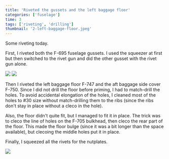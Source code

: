 ```yaml
---
title: 'Riveted the gussets and the left baggage floor'
categories: ['fuselage']
time: 3
tags: ['riveting', 'drilling']
thumbnail: '2-left-baggage-floor.jpeg'
---
```


Some riveting today.

<!-- more -->

First, I riveted both the F-695 fuselage gussets. I used the squeezer at first but then switched to the rivet gun and did the other gusset with the rivet gun alone.

![](0-gussets-riveted.jpeg)
![](1-right-side.jpeg)

Then I riveted the left baggage floor F-747 and the aft baggage side cover F-750. Since I did not drill the floor before priming, I had to match-drill the holes. To avoid accidental elongation of the holes, I cleaned most of the holes to #30 size without match-drilling them to the ribs (since the ribs don't stay in place without a cleco in the hole).

Also, the floor didn't quite fit, but I managed to fit it in place. The trick was to cleco the line of holes on the F-705 bulkhead, then cleco the rear part of the floor. This made the floor bulge (since it was a bit longer than the space available), but clecoing the middle holes put it in place.

Finally, I squeezed all the rivets for the nutplates.

![](2-left-baggage-floor.jpeg)
